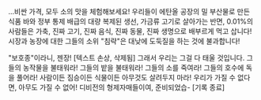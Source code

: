 ...비싼 가격, 모두 소의 맛을 체험해보세요! 우리들이 에탄올 공장의 밀 부산물로 만든 식품 바와 정부 통제 배급의 대량 복제된 생선, 
가금류 고기로 살아가는 반면, 0.01%의 사람들은 가축, 진짜 고기, 진짜 음식, 진짜 동물, 진짜 생명으로 배부르게 먹고 삽니다! 시장과 
농장에 대한 그들의 소위 "침략"은 대낮에 도둑질을 하는 것에 불과합니다!

"보호종"이라니, 젠장! [텍스트 손상, 삭제됨] 그래서 우리는 그걸 다 태울 것입니다. 그들의 농작물을 불태워라! 그들의 밭을 불태워라! 
그들의 소를 죽여라! 그들의 호수에 독을 풀어라! 사람이든 짐승이든 식물이든 아무것도 살려두지 마라! 우리가 가질 수 없다면, 아무도 
가질 수 없어! 디비전의 형제자매들이여, 준비되었습- [기록 종료]
